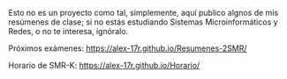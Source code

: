 Esto no es un proyecto como tal, simplemente, aquí publico algnos de mis resúmenes de clase; si no estás estudiando Sistemas Microinformáticos y Redes, o no te interesa, ignóralo.

Próximos exámenes: https://alex-17r.github.io/Resumenes-2SMR/

Horario de SMR-K: https://alex-17r.github.io/Horario/
